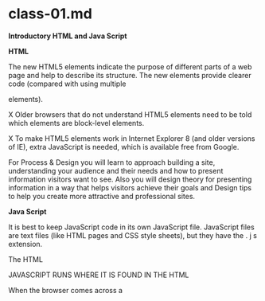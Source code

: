 # class-01.md

**Introductory HTML and Java Script**

**HTML**

The new HTML5 elements indicate the purpose of different parts of a web page and help to describe its structure. The new elements provide clearer code (compared with using multiple <div> elements).

X Older browsers that do not understand HTML5 elements need to be told which elements are block-level elements.

X To make HTML5 elements work in Internet Explorer 8 (and older versions of IE), extra JavaScript is needed, which is available free from Google.

For Process & Design you will learn to  approach building a site, understanding your audience and their needs and how to present information visitors want to see. Also you  will design theory for presenting information in a way that helps visitors achieve their goals and Design tips to help you create more attractive and professional sites.

**Java Script** 

It is best to keep JavaScript code in its own JavaScript file. JavaScript files are text files (like HTML pages and CSS style sheets), but they have the . j s extension.

The HTML <script> element is used in HTML pages to tell the browser to load the JavaScript file (rather like the <link> element can be used to load a CSS file).

If you view the source code of the page in the browser, the JavaScript will not have changed the HTML, because the script works with the model of the web page that the browser has created.

Examples:

<!DOCTYPE html> <html>

<head>

<title>Constructive &amp; Co.</title>

<link rel ="stylesheet" href="css/cOl.css" />

</head> <body>

<hl>Constructive &amp; Co.</hl>

<p>For all orders and inquiries please call <em>555-3344</em></p> <script src="js/add-content.js"></script>

JAVASCRIPT RUNS WHERE IT IS FOUND IN THE HTML

When the browser comes across a <script>element, it stops to load the script and then checks to see if it needs to do anything.


</body> </html>

